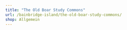 ```yaml
---
title: "The Old Boar Study Commons"
url: /bainbridge-island/the-old-boar-study-commons/
shop: Allgemein
---
```

